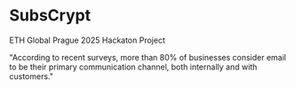 # SubsCrypt
ETH Global Prague 2025 Hackaton Project

"According to recent surveys, more than 80% of businesses consider email to be their primary communication channel, both internally and with customers."